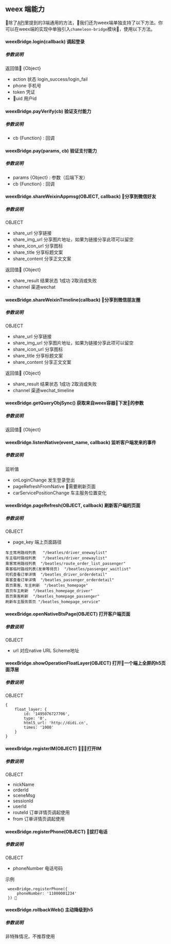 ## weex 端能力
除了[API](/api/api.html)里提到的3端通用的方法，我们还为weex端单独支持了以下方法。你可以在weex端的实现中单独引入`chameleon-bridge`模块，使用以下方法。

#### weexBridge.login(callback) 调起登录
##### 参数说明
返回值 {Object}
- action 状态 login_success/login_fail
- phone 手机号
- token 凭证
- uid 用户id


#### weexBridge.payVerify(cb) 验证支付能力

##### 参数说明

- cb {Function} : 回调

#### weexBridge.pay(params, cb) 验证支付能力

##### 参数说明

- params {Object} : 参数（后端下发）
- cb {Function} : 回调

#### weexBridge.shareWeixinAppmsg(OBJECT, callback) 分享到微信好友
##### 参数说明
OBJECT
- share_url 分享链接
- share_img_url 分享图片地址，如果为链接分享此项可以留空
- share_icon_url 分享图标
- share_title 分享标题文案
- share_content 分享正文文案

返回值 {Object}
- share_result 结果状态 1成功 2取消或失败
- channel 渠道wechat

#### weexBridge.shareWeixinTimeline(callback) 分享到微信朋友圈
##### 参数说明
OBJECT
- share_url 分享链接
- share_img_url 分享图片地址，如果为链接分享此项可以留空
- share_icon_url 分享图标
- share_title 分享标题文案
- share_content 分享正文文案

返回值 {Object}
- share_result 结果状态 1成功 2取消或失败
- channel 渠道wechat_timeline

#### weexBridge.getQueryObjSync() 获取来自weex容器下发的参数
##### 参数说明
返回值 {Object}

#### weexBridge.listenNative(event_name, callback) 监听客户端发来的事件
##### 参数说明
监听值
- onLoginChange 发生登录登出
- pageRefreshFromNative 需要刷新页面
- carServicePositionChange 车主服务位置变化

#### weexBridge.pageRefresh(OBJECT, callback) 刷新客户端的页面
##### 参数说明
OBJECT
- page_key 端上页面路径
```
车主常用路线列表   "/beatles/driver_onewaylist"
车主临时路线列表   "/beatles/driver_onewaylist"
乘客常用路线列表  "/beatles/route_order_list_passenger"
乘客临时路线列表(发单等待页)  "/beatles/passenger_waitlist"
司机查看订单详情  "/beatles_driver_orderdetail"
乘客查看订单详情  "/beatles_passenger_orderdetail"
首页乘客、车主刷新  "/beatles_homepage"
首页车主刷新  "/beatles_homepage_driver"
首页乘客刷新  "/beatles_homepage_passenger"
刷新车主服务首页 "/beatles_homepage_service"
```


#### weexBridge.openNativeBtsPage(OBJECT) 打开客户端页面
##### 参数说明
OBJECT 
- url 对应native URL Scheme地址

#### weexBridge.showOperationFloatLayer(OBJECT) 打开一个端上全屏的h5页面浮层
##### 参数说明
OBJECT 
```
{
    float_layer: {
        id: '1495076727706',
        type: '0',
        html5_url: 'http://didi.cn',
        times: '1000'
    }
}
```

#### weexBridge.registerIM(OBJECT) 打开IM
##### 参数说明
OBJECT 
- nickName 
- orderId
- sceneMsg
- sessionId
- userId
- routeId 订单详情页调起使用
- from 订单详情页调起使用


#### weexBridge.registerPhone(OBJECT) 拔打电话
##### 参数说明
OBJECT 
- phoneNumber 电话号码

示例
```
 weexBridge.registerPhone({
     phoneNumber: '11000001234'
 }) 
```

#### weexBridge.rollbackWeb() 主动降级到h5 
##### 参数说明
非特殊情况，不推荐使用


